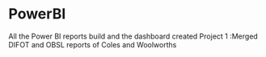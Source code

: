 # PowerBI
All the Power BI reports build and the dashboard created
Project 1 :Merged DIFOT and OBSL reports of Coles and Woolworths
